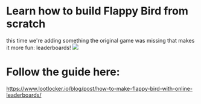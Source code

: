 # Learn how to build Flappy Bird from scratch
this time we're adding something the original game was missing that makes it more fun: 
leaderboards!
![](https://github.com/LootLocker/wordle-guide-part-1/blob/main/FlappyLootGamePlay..gif)

# Follow the guide here:
https://www.lootlocker.io/blog/post/how-to-make-flappy-bird-with-online-leaderboards/
